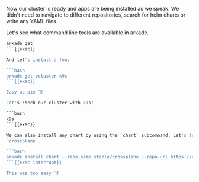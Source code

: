 Now our cluster is ready and apps are being installed as we speak. We didn't
need to navigate to different repositories, search for helm charts or write any
YAML files. 

Let's see what command line tools are available in arkade.

```bash
arkade get
```{{exec}}

And let's install a few.

```bash
arkade get vcluster k9s
```{{exec}}

Easy as pie 🥧!

Let's check our cluster with k9s!

```bash
k9s
```{{exec}}

We can also install any chart by using the `chart` subcommand. Let's try with
`crossplane`.

```bash
arkade install chart --repo-name stable/crossplane --repo-url https://charts.crossplane.io/stable
```{{exec interrupt}}

This was too easy 🤯!
